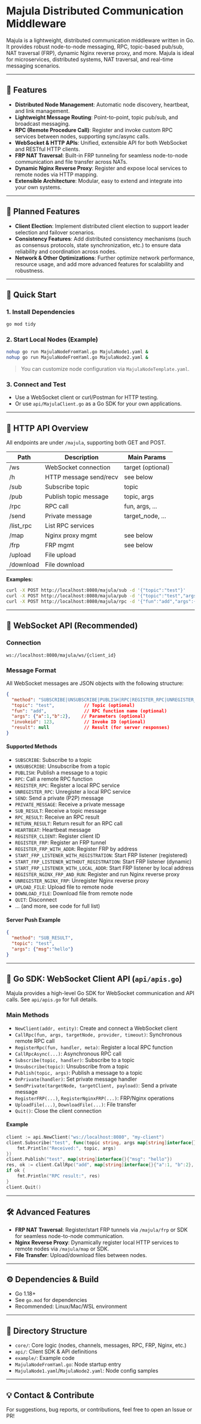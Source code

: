 # Majula Distributed Communication Middleware

Majula is a lightweight, distributed communication middleware written in Go. It provides robust node-to-node messaging, RPC, topic-based pub/sub, NAT traversal (FRP), dynamic Nginx reverse proxy, and more. Majula is ideal for microservices, distributed systems, NAT traversal, and real-time messaging scenarios.

---

## 🌟 Features

- **Distributed Node Management**: Automatic node discovery, heartbeat, and link management.
- **Lightweight Message Routing**: Point-to-point, topic pub/sub, and broadcast messaging.
- **RPC (Remote Procedure Call)**: Register and invoke custom RPC services between nodes, supporting sync/async calls.
- **WebSocket & HTTP APIs**: Unified, extensible API for both WebSocket and RESTful HTTP clients.
- **FRP NAT Traversal**: Built-in FRP tunneling for seamless node-to-node communication and file transfer across NATs.
- **Dynamic Nginx Reverse Proxy**: Register and expose local services to remote nodes via HTTP mapping.
- **Extensible Architecture**: Modular, easy to extend and integrate into your own systems.

---

## 🚧 Planned Features

- **Client Election**: Implement distributed client election to support leader selection and failover scenarios.
- **Consistency Features**: Add distributed consistency mechanisms (such as consensus protocols, state synchronization, etc.) to ensure data reliability and coordination across nodes.
- **Network & Other Optimizations**: Further optimize network performance, resource usage, and add more advanced features for scalability and robustness.

---

## 🚀 Quick Start

### 1. Install Dependencies
```bash
go mod tidy
```

### 2. Start Local Nodes (Example)
```bash
nohup go run MajulaNodeFromYaml.go MajulaNode1.yaml &
nohup go run MajulaNodeFromYaml.go MajulaNode2.yaml &
```
> You can customize node configuration via `MajulaNodeTemplate.yaml`.

### 3. Connect and Test
- Use a WebSocket client or curl/Postman for HTTP testing.
- Or use `api/MajulaClient.go` as a Go SDK for your own applications.

---

## 📡 HTTP API Overview

All endpoints are under `/majula`, supporting both GET and POST.

| Path         | Description             | Main Params         |
|--------------|------------------------|---------------------|
| /ws          | WebSocket connection   | target (optional)   |
| /h           | HTTP message send/recv | see below           |
| /sub         | Subscribe topic        | topic               |
| /pub         | Publish topic message  | topic, args         |
| /rpc         | RPC call               | fun, args, ...      |
| /send        | Private message        | target_node, ...    |
| /list_rpc    | List RPC services      |                     |
| /map         | Nginx proxy mgmt       | see below           |
| /frp         | FRP mgmt               | see below           |
| /upload      | File upload            |                     |
| /download    | File download          |                     |

**Examples:**
```bash
curl -X POST http://localhost:8080/majula/sub -d '{"topic":"test"}'
curl -X POST http://localhost:8080/majula/pub -d '{"topic":"test","args":{"msg":"hello"}}'
curl -X POST http://localhost:8080/majula/rpc -d '{"fun":"add","args":{"a":1,"b":2}}'
```

---

## 🔗 WebSocket API (Recommended)

### Connection
```
ws://localhost:8080/majula/ws/{client_id}
```

### Message Format
All WebSocket messages are JSON objects with the following structure:
```json
{
  "method": "SUBSCRIBE|UNSUBSCRIBE|PUBLISH|RPC|REGISTER_RPC|UNREGISTER_RPC|SEND|QUIT|PRIVATE_MESSAGE|SUB_RESULT|RPC_RESULT|RETURN_RESULT|HEARTBEAT|REGISTER_CLIENT|REGISTER_FRP|REGISTER_FRP_WITH_ADDR|START_FRP_LISTENER_WITH_REGISTRATION|START_FRP_LISTENER_WITHOUT_REGISTRATION|START_FRP_LISTENER_WITH_LOCAL_ADDR|REGISTER_NGINX_FRP_AND_RUN|UNREGISTER_NGINX_FRP|UPLOAD_FILE|DOWNLOAD_FILE|...",
  "topic": "test",           // Topic (optional)
  "fun": "add",              // RPC function name (optional)
  "args": {"a":1,"b":2},    // Parameters (optional)
  "invokeid": 123,           // Invoke ID (optional)
  "result": null             // Result (for server responses)
}
```

#### Supported Methods
- `SUBSCRIBE`: Subscribe to a topic
- `UNSUBSCRIBE`: Unsubscribe from a topic
- `PUBLISH`: Publish a message to a topic
- `RPC`: Call a remote RPC function
- `REGISTER_RPC`: Register a local RPC service
- `UNREGISTER_RPC`: Unregister a local RPC service
- `SEND`: Send a private (P2P) message
- `PRIVATE_MESSAGE`: Receive a private message
- `SUB_RESULT`: Receive a topic message
- `RPC_RESULT`: Receive an RPC result
- `RETURN_RESULT`: Return result for an RPC call
- `HEARTBEAT`: Heartbeat message
- `REGISTER_CLIENT`: Register client ID
- `REGISTER_FRP`: Register an FRP tunnel
- `REGISTER_FRP_WITH_ADDR`: Register FRP by address
- `START_FRP_LISTENER_WITH_REGISTRATION`: Start FRP listener (registered)
- `START_FRP_LISTENER_WITHOUT_REGISTRATION`: Start FRP listener (dynamic)
- `START_FRP_LISTENER_WITH_LOCAL_ADDR`: Start FRP listener by local address
- `REGISTER_NGINX_FRP_AND_RUN`: Register and run Nginx reverse proxy
- `UNREGISTER_NGINX_FRP`: Unregister Nginx reverse proxy
- `UPLOAD_FILE`: Upload file to remote node
- `DOWNLOAD_FILE`: Download file from remote node
- `QUIT`: Disconnect
- ... (and more, see code for full list)

#### Server Push Example
```json
{
  "method": "SUB_RESULT",
  "topic": "test",
  "args": {"msg":"hello"}
}
```

---

## 🧩 Go SDK: WebSocket Client API (`api/apis.go`)

Majula provides a high-level Go SDK for WebSocket communication and API calls. See `api/apis.go` for full details.

### Main Methods
- `NewClient(addr, entity)`: Create and connect a WebSocket client
- `CallRpc(fun, args, targetNode, provider, timeout)`: Synchronous remote RPC call
- `RegisterRpc(fun, handler, meta)`: Register a local RPC function
- `CallRpcAsync(...)`: Asynchronous RPC call
- `Subscribe(topic, handler)`: Subscribe to a topic
- `Unsubscribe(topic)`: Unsubscribe from a topic
- `Publish(topic, args)`: Publish a message to a topic
- `OnPrivate(handler)`: Set private message handler
- `SendPrivate(targetNode, targetClient, payload)`: Send a private message
- `RegisterFRP(...)`, `RegisterNginxFRP(...)`: FRP/Nginx operations
- `UploadFile(...)`, `DownloadFile(...)`: File transfer
- `Quit()`: Close the client connection

#### Example
```go
client := api.NewClient("ws://localhost:8080", "my-client")
client.Subscribe("test", func(topic string, args map[string]interface{}) {
    fmt.Println("Received:", topic, args)
})
client.Publish("test", map[string]interface{}{"msg": "hello"})
res, ok := client.CallRpc("add", map[string]interface{}{"a":1, "b":2}, "targetNode", "default", time.Second)
if ok {
    fmt.Println("RPC result:", res)
}
client.Quit()
```

---

## 🛠️ Advanced Features

- **FRP NAT Traversal**: Register/start FRP tunnels via `/majula/frp` or SDK for seamless node-to-node communication.
- **Nginx Reverse Proxy**: Dynamically register local HTTP services to remote nodes via `/majula/map` or SDK.
- **File Transfer**: Upload/download files between nodes.

---

## ⚙️ Dependencies & Build
- Go 1.18+
- See `go.mod` for dependencies
- Recommended: Linux/Mac/WSL environment

---

## 📖 Directory Structure
- `core/`: Core logic (nodes, channels, messages, RPC, FRP, Nginx, etc.)
- `api/`: Client SDK & API definitions
- `example/`: Example code
- `MajulaNodeFromYaml.go`: Node startup entry
- `MajulaNode1.yaml`/`MajulaNode2.yaml`: Node config samples

---

## 💡 Contact & Contribute
For suggestions, bug reports, or contributions, feel free to open an Issue or PR!
